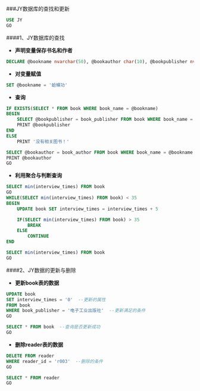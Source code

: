 ###JY数据库的查找和更新
```sql
USE JY
GO
```

####1、JY数据库的查找
- **声明变量保存书名和作者**

```sql
DECLARE @bookname nvarchar(50), @bookauthor char(10), @bookpublisher nvarchar(50)
```

- **对变量赋值**

```sql
SET @bookname = '蛤蟆功'
```

- **查询**

```sql
IF EXISTS(SELECT * FROM book WHERE book_name = @bookname)
BEGIN
	SELECT @bookpublisher = book_publisher FROM book WHERE book_name = @bookname
	PRINT @bookpublisher
END
ELSE
	PRINT '没有相关图书！'

SELECT @bookauthor = book_author FROM book WHERE book_name = @bookname
PRINT @bookauthor
GO
```

- **利用聚合与判断查询**

```sql
SELECT min(interview_times) FROM book
GO
WHILE(SELECT min(interview_times) FROM book) < 35
BEGIN
	UPDATE book SET interview_times = interview_times + 5

	IF(SELECT min(interview_times) FROM book) > 35
		BREAK
	ELSE
		CONTINUE
END

SELECT min(interview_times) FROM book
GO
```

####2、JY数据的更新与删除
- **更新book表的数据**

```sql
UPDATE book
SET interview_times = '0'  --更新的属性
FROM book
WHERE book_publisher = '电子工业出版社'  --更新满足的条件
GO

SELECT * FROM book  --查询是否更新成功
GO
```

- **删除reader表的数据**

```sql
DELETE FROM reader
WHERE reader_id = 'r003'  --删除的条件
GO

SELECT * FROM reader
GO
```